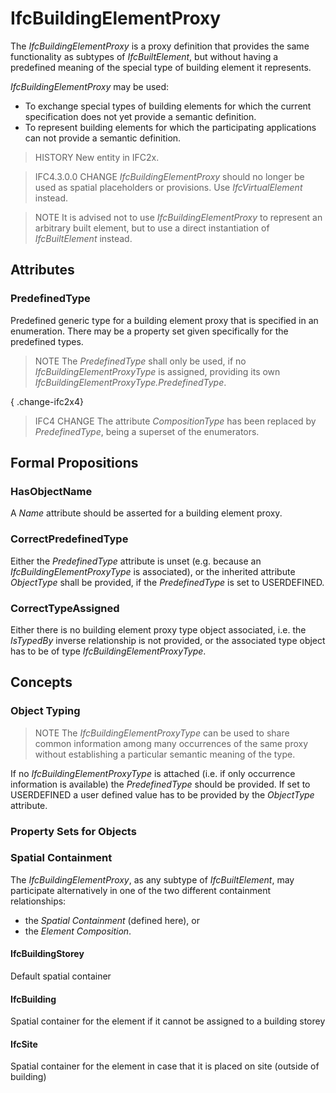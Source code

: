 # IfcBuildingElementProxy

The _IfcBuildingElementProxy_ is a proxy definition that provides the same functionality as subtypes of _IfcBuiltElement_, but without having a predefined meaning of the special type of building element it represents.

_IfcBuildingElementProxy_ may be used:

* To exchange special types of building elements for which the current specification does not yet provide a semantic definition.
* To represent building elements for which the participating applications can not provide a semantic definition.

> HISTORY  New entity in IFC2x.

> IFC4.3.0.0 CHANGE _IfcBuildingElementProxy_ should no longer be used as spatial placeholders or provisions. Use _IfcVirtualElement_ instead.

> NOTE  It is advised not to use _IfcBuildingElementProxy_ to represent an arbitrary built element, but to use a direct instantiation of _IfcBuiltElement_ instead.


## Attributes

### PredefinedType
Predefined generic type for a building element proxy that is specified in an enumeration. There may be a property set given specifically for the predefined types.
> NOTE  The _PredefinedType_ shall only be used, if no _IfcBuildingElementProxyType_ is assigned, providing its own _IfcBuildingElementProxyType.PredefinedType_.

{ .change-ifc2x4}
> IFC4 CHANGE  The attribute _CompositionType_ has been replaced by _PredefinedType_, being a superset of the enumerators.

## Formal Propositions

### HasObjectName
A _Name_ attribute should be asserted for a building element proxy.

### CorrectPredefinedType
Either the _PredefinedType_ attribute is unset (e.g. because an _IfcBuildingElementProxyType_ is associated), or the inherited attribute _ObjectType_ shall be provided, if the _PredefinedType_ is set to USERDEFINED.

### CorrectTypeAssigned
Either there is no building element proxy type object associated, i.e. the _IsTypedBy_ inverse relationship is not provided, or the associated type object has to be of type _IfcBuildingElementProxyType_.

## Concepts

### Object Typing

> NOTE  The _IfcBuildingElementProxyType_ can be used to share common information among many occurrences of the same proxy without establishing a particular semantic meaning of the type.

If no _IfcBuildingElementProxyType_ is attached (i.e. if only occurrence information is available) the _PredefinedType_ should be provided. If set to USERDEFINED a user defined value has to be provided by the _ObjectType_ attribute.

### Property Sets for Objects



### Spatial Containment

The _IfcBuildingElementProxy_, as any subtype of _IfcBuiltElement_, may participate alternatively in one of the two different containment relationships:

* the _Spatial Containment_ (defined here), or
* the _Element Composition_.

#### IfcBuildingStorey

Default spatial container

#### IfcBuilding

Spatial container for the element if it cannot be assigned to a building storey

#### IfcSite

Spatial container for the element in case that it is placed on site (outside of building)

